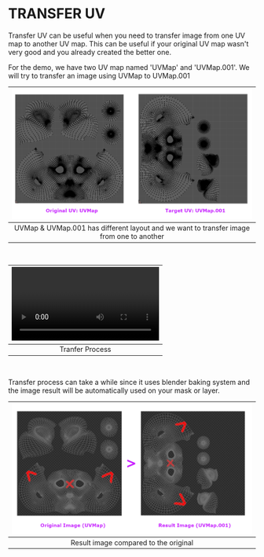 # TRANSFER UV

Transfer UV can be useful when you need to transfer image from one UV map to another UV map. This can be useful if your original UV map wasn't very good and you already created the better one. 

For the demo, we have two UV map named 'UVMap' and 'UVMap.001'. We will try to transfer an image using UVMap to UVMap.001

|![uv 1](source/09.bake-uv.01.png)|
|:--:|
|UVMap & UVMap.001 has different layout and we want to transfer image from one to another| {align=center}

<br/>

|![type:video](source/09.bake-uv.03.mp4)|
|:--:|
|Tranfer Process| {align=center}

<br/>

Transfer process can take a while since it uses blender baking system and the image result will be automatically used on your mask or layer.

|![result uv](source/09.bake-uv.02.png)|
|:--:|
|Result image compared to the original| {align=center}

<br/>

